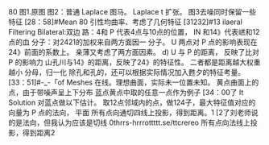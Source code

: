 
80
图1.原图 图2：普通 Laplace 图马。 Laplace t 扩张。
图3去噪同时保留一些特征
[28：58]#Mean 80
引性均曲率、考虑了几何特征
[31232]#13 ilaeral Filtering
Bilateral:双边
路：4和 P 代表4点与10点的位置，
IN 和14》代表㟱和12点的血
分子：对2421的加权来自两方面因一
分子。 U 两点对 P 点的影响表现在24》前面的系数上。
亲薄又考虑了两方面因素。
d) U 与 P 的距离， 反映了比对 P 的影响力
山孔川与14》的距离，反映了24》的特征性。
二者都是距离越大权重越小
分母，归一化
除孔和孔的，还可以根据实际情况加入甦夕的特征考量。
[33：51]#-_-「of Meshes
在线。理想曲面，实际未一位置未知。
黄点曲面上的点，由于带噪声呈上下分布
蓝点黄点中取的任意一点作为例子
[34：00了 It Solution
对蓝点做以下估计。
取12点邻域内的点，做124子，最大特征值对应的向量为 P
点的法向， 平面
所有点向通切四线上投影，得到距离。1
[2了刘老师说的是法向，但我认为应该是切线 0thrrs-hrrrottttt.se/ttcrereo
所有点向法线上投影，得到距离2
